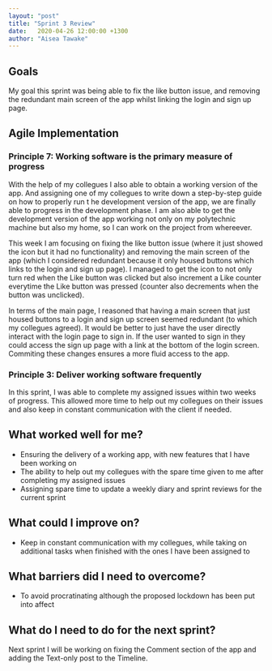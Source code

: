 ```yaml
---
layout: "post"
title: "Sprint 3 Review"
date:   2020-04-26 12:00:00 +1300
author: "Aisea Tawake"
---
```


## Goals

My goal this sprint was being able to fix the like button issue, and removing the redundant main screen of the app whilst linking the login and sign up page.


## Agile Implementation

### Principle 7: Working software is the primary measure of progress

With the help of my collegues I also able to obtain a working version of the app. And assigning one of my collegues to write down a step-by-step guide on how to properly run t he development version of the app, we are finally able to progress in the development phase. I am also able to get the development version of the app working not only on my polytechnic machine but also my home, so I can work on the project from whereever. 

This week I am focusing on fixing the like button issue (where it just showed the icon but it had no functionality) and removing the main screen of the app (which I considered redundant because it only housed buttons which links to the login and sign up page). I managed to get the icon to not only turn red when the Like button was clicked but also increment a Like counter everytime the Like button was pressed (counter also decrements when the button was unclicked).

In terms of the main page, I reasoned that having a main screen that just housed buttons to a login and sign up screen seemed redundant (to which my collegues agreed). It would be better to just have the user directly interact with the login page to sign in. If the user wanted to sign in they could access the sign up page with a link at the bottom of the login screen. Commiting these changes ensures a more fluid access to the app.



### Principle 3: Deliver working software frequently

In this sprint, I was able to complete my assigned issues within two weeks of progress. This allowed more time to help out my collegues on their issues and also keep in constant communication with the client if needed.

## What worked well for me?

* Ensuring the delivery of a working app, with new features that I have been working on
* The ability to help out my collegues with the spare time given to me after completing my assigned issues
* Assigning spare time to update a weekly diary and sprint reviews for the current sprint


## What could I improve on?

* Keep in constant communication with my collegues, while taking on additional tasks when finished with the ones I have been assigned to

## What barriers did I need to overcome?

* To avoid procratinating although the proposed lockdown has been put into affect

## What do I need to do for the next sprint?

Next sprint I will be working on fixing the Comment section of the app and adding the Text-only post to the Timeline.